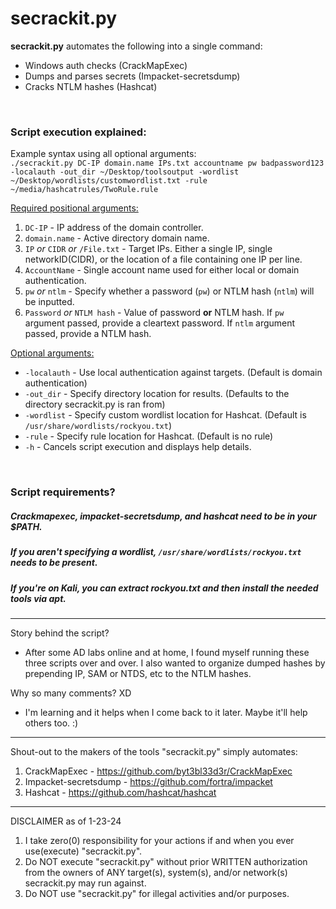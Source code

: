 # secrackit.py
**secrackit.py** automates the following into a single command:
- Windows auth checks (CrackMapExec)
- Dumps and parses secrets (Impacket-secretsdump)
- Cracks NTLM hashes (Hashcat)

<br/>

### Script execution explained:  

Example syntax using all optional arguments:  
`./secrackit.py DC-IP domain.name IPs.txt accountname pw badpassword123 -localauth -out_dir ~/Desktop/toolsoutput -wordlist ~/Desktop/wordlists/customwordlist.txt -rule ~/media/hashcatrules/TwoRule.rule`


<ins>Required positional arguments:</ins>
1. `DC-IP` - IP address of the domain controller.
2. `domain.name` - Active directory domain name.
3. `IP` *or* `CIDR` *or* `/File.txt` - Target IPs. Either a single IP, single networkID(CIDR), or the location of a file containing one IP per line.
4. `AccountName` - Single account name used for either local or domain authentication.
5. `pw` *or* `ntlm` - Specify whether a password (`pw`) or NTLM hash (`ntlm`) will be inputted.
6. `Password` *or* `NTLM hash` - Value of password **or** NTLM hash. If `pw` argument passed, provide a cleartext password. If `ntlm` argument passed, provide a NTLM hash.

<ins>Optional arguments:</ins>  
- `-localauth` - Use local authentication against targets. (Default is domain authentication) 
- `-out_dir` - Specify directory location for results. (Defaults to the directory secrackit.py is ran from)
- `-wordlist` - Specify custom wordlist location for Hashcat. (Default is `/usr/share/wordlists/rockyou.txt`)
- `-rule` - Specify rule location for Hashcat. (Default is no rule)
- `-h` - Cancels script execution and displays help details.

<br/>

### Script requirements?
##### Crackmapexec, impacket-secretsdump, and hashcat need to be in your $PATH.
##### If you aren't specifying a wordlist, `/usr/share/wordlists/rockyou.txt` needs to be present.
##### If you're on Kali, you can extract rockyou.txt and then install the needed tools via apt.

---

Story behind the script?
  - After some AD labs online and at home, I found myself running these three scripts over and over. I also wanted to organize dumped hashes by prepending IP, SAM or NTDS, etc to the NTLM hashes.

Why so many comments? XD
  - I'm learning and it helps when I come back to it later. Maybe it'll help others too. :)

---

Shout-out to the makers of the tools "secrackit.py" simply automates:
1. CrackMapExec - https://github.com/byt3bl33d3r/CrackMapExec
2. Impacket-secretsdump - https://github.com/fortra/impacket
3. Hashcat - https://github.com/hashcat/hashcat

---

DISCLAIMER as of 1-23-24
 1. I take zero(0) responsibility for your actions if and when you ever use(execute) "secrackit.py".
 2. Do NOT execute "secrackit.py" without prior WRITTEN authorization from the owners of ANY target(s), system(s), and/or network(s) secrackit.py may run against.
 3. Do NOT use "secrackit.py" for illegal activities and/or purposes.
